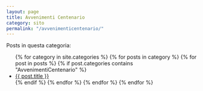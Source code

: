 ```yaml
---
layout: page
title: Avvenimenti Centenario
category: sito
permalink: "/avvenimenticentenario/"
---
```


Posts in questa categoria:

<ul>
{% for category in site.categories %}
    {% for posts in category %}
        {% for post in posts %}
            {% if post.categories contains "AvvenimentiCentenario" %}
                <li><a href="{{ site.baseurl }}{{ post.url }}">{{ post.title }}</a></li>
            {% endif %}
        {% endfor %}
    {% endfor %}
{% endfor %}
</ul>

